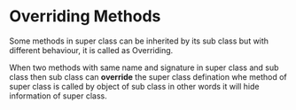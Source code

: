# Overriding Methods
Some methods in super class can be inherited by its sub class but with different behaviour, it is called as Overriding.<br>

When two methods with same name and signature in super class and sub class then sub class can **override** the super class defination whe method of super class is called by object of sub class in other words it will hide information of super class.

